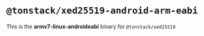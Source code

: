 # `@tonstack/xed25519-android-arm-eabi`

This is the **armv7-linux-androideabi** binary for `@tonstack/xed25519`
